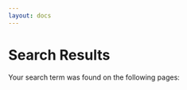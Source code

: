```yaml
---
layout: docs
---
```

<h1>Search Results</h1>
<p>Your search term was found on the following pages:</p>
<div>
<ul id="search-results"></ul>
<script>
  window.store = {
    {% for doc in site.docs %}
      "{{ doc.url | slugify }}": {
        "title": "{{ doc.title | xml_escape }}",
        "author": "{{ doc.author | xml_escape }}",
        "category": "{{ doc.category | xml_escape }}",
        "content": {{ doc.content | strip_html | strip_newlines | jsonify }},
        "url": "{{ site.github.url }}{{ doc.url }}"
      }
      {% unless forloop.last %},{% endunless %}
    {% endfor %},
    {% for doc in site.tutorials %}
      "{{ doc.url | slugify }}": {
        "title": "{{ doc.title | xml_escape }}",
        "author": "{{ doc.author | xml_escape }}",
        "category": "{{ doc.category | xml_escape }}",
        "content": {{ doc.content | strip_html | strip_newlines | jsonify }},
        "url": "{{ site.github.url }}{{ doc.url }}"
      }
      {% unless forloop.last %},{% endunless %}
    {% endfor %},
    {% for doc in site.api %}
      "{{ doc.url | slugify }}": {
        "title": "{{ doc.title | xml_escape }}",
        "author": "{{ doc.author | xml_escape }}",
        "category": "{{ doc.category | xml_escape }}",
        "content": {{ doc.content | strip_html | strip_newlines | jsonify }},
        "url": "{{ site.github.url }}{{ doc.url }}"
      }
      {% unless forloop.last %},{% endunless %}
    {% endfor %},
    {% for doc in site.posts %}
      "{{ doc.url | slugify }}": {
        "title": "{{ doc.title | xml_escape }}",
        "author": "{{ doc.author | xml_escape }}",
        "category": "{{ doc.category | xml_escape }}",
        "content": {{ doc.content | strip_html | strip_newlines | jsonify }},
        "url": "{{ site.github.url }}{{ doc.url }}"
      }
      {% unless forloop.last %},{% endunless %}
    {% endfor %}
  };
</script>
<script src="{{ site.github.url }}/js/lunr.js"></script>
<script src="{{ site.github.url }}/js/search.js"></script>
</div>
